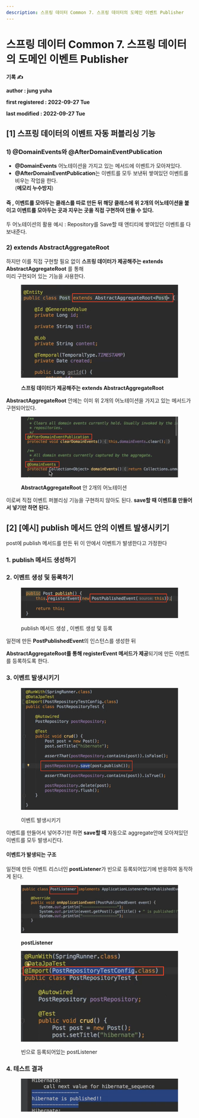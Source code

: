 ```yaml
---
description: 스프링 데이터 Common 7. 스프링 데이터의 도메인 이벤트 Publisher
---
```


# 스프링 데이터 Common 7. 스프링 데이터의 도메인 이벤트 Publisher

**기록 ✍️**

**author : jung yuha**

**first registered : 2022-09-27 Tue**

**last modified : 2022-09-27 Tue**

## \[1] 스프링 데이터의 이벤트 자동 퍼블리싱 기능

### 1) @DomainEvents와 @AfterDomainEventPublication

* **@DomainEvents** 어노테이션을 가지고 있는 메서드에 이벤트가 모아져있다.
* **@AfterDomainEventPublication**는 이벤트를 모두 보낸뒤 쌓여있던 이벤트를 비우는 작업을 한다.\
  (**메모리 누수방지**)

#### 즉 , 이벤트를 모아두는 클래스를 따로 만든 뒤 해당 클래스에 위 2개의 어노테이션을 붙이고 이벤트를 모아두는 곳과 지우는 곳을 직접 구현하여 만들 수 있다.

두 어노테이션의 활용 예시  : Repository를 Save할 때 엔티티에 쌓여있던 이벤트를 다 보내준다.

### &#x20;2) extends AbstractAggregateRoot

하지만 이를 직접 구현할 필요 없이 **스프링 데이터가 제공해주는 extends AbstractAggregateRoot** 를 통해 \
미리 구현되어 있는 기능을 사용한다.&#x20;

<figure><img src="../../.gitbook/assets/image (14).png" alt=""><figcaption><p> <strong>스프링 데이터가 제공해주는 extends AbstractAggregateRoot</strong></p></figcaption></figure>

**AbstractAggregateRoot** 안에는 이미 위 2개의 어노테이션을 가지고 있는 메서드가 구현되어있다.

<figure><img src="../../.gitbook/assets/image (26).png" alt=""><figcaption><p><strong>AbstractAggregateRoot</strong> 안  2개의 어노테이션</p></figcaption></figure>

이로써 직접 이벤트 퍼블리싱 기능을 구현하지 않아도 된다. **save할 때 이벤트를 만들어서 넣기만 하면 된다.**

## **\[2]** \[예시] publish 메서드 안의 이벤트 발생시키기

post에 publish 메서드를 만든 뒤 이 안에서 이벤트가 발생한다고 가정한다

### 1. publish 메서드 생성하기

### 2. 이벤트 생성 및 등록하기

<figure><img src="../../.gitbook/assets/image (22).png" alt=""><figcaption><p> publish 메서드 생성 , 이벤트 생성 및 등록 </p></figcaption></figure>

일전에 만든 **PostPublishedEvent**의 인스턴스를 생성한 뒤

**AbstractAggregateRoot를 통해 registerEvent 메서드가 제공**되기에 만든 이벤트를 등록하도록 한다.

### 3. 이벤트 발생시키기

<figure><img src="../../.gitbook/assets/image (2) (1).png" alt=""><figcaption><p> 이벤트 발생시키기</p></figcaption></figure>

이벤트를 만들어서 넣어주기만 하면 **save할 때** 자동으로 aggregate안에 모아져있던 이벤트를 모두 발생시킨다.&#x20;

#### 이벤트가 발생되는 구조&#x20;

일전에 만든 이벤트 리스너인 **postListener**가 빈으로 등록되어있기에 반응하여 동작하게 된다.

<figure><img src="../../.gitbook/assets/image (3) (3).png" alt=""><figcaption><p> <strong>postListener</strong></p></figcaption></figure>

<figure><img src="../../.gitbook/assets/image (25) (1).png" alt=""><figcaption><p> 빈으로 등록되어있는 postListener</p></figcaption></figure>

### 4. 테스트 결과

<figure><img src="../../.gitbook/assets/image (7) (4).png" alt=""><figcaption></figcaption></figure>





